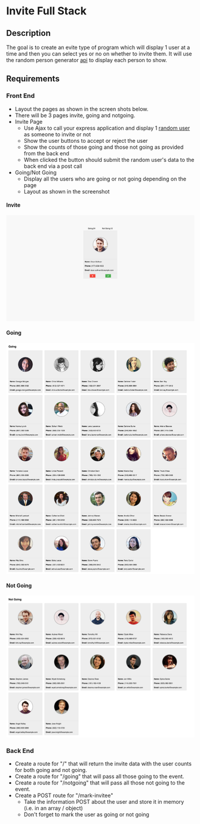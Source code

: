 # Invite Full Stack

## Description
The goal is to create an evite type of program which will display 1 user at a time and then you can select yes or no on whether to invite them.  It will use the random person generator
[api](https://randomuser.me/) to display each person to show.

## Requirements

### Front End
* Layout the pages as shown in the screen shots below.  
* There will be 3 pages invite, going and notgoing.
* Invite Page
	* Use Ajax to call your express application and display 1 [random user](https://randomuser.me/) as someone to invite or not
	* Show the user buttons to accept or reject the user
	* Show the counts of those going and those not going as provided from the back end
	* When clicked the button should submit the random user's data to the back end via a post call
* Going/Not Going
	* Display all the users who are going or not going depending on the page
	* Layout as shown in the screenshot

#### Invite
![invite](single.png)

#### Going
![going](going.png)

#### Not Going
![notgoing](notgoing.png)

### Back End
* Create a route for "/" that will return the invite data with the user counts for both going and not going.
* Create a route for "/going" that will pass all those going to the event.
* Create a route for "/notgoing" that will pass all those not going to the event.
* Create a POST route for "/mark-invitee"
	* Take the information POST about the user and store it in memory (i.e. in an array / object)
	* Don't forget to mark the user as going or not going